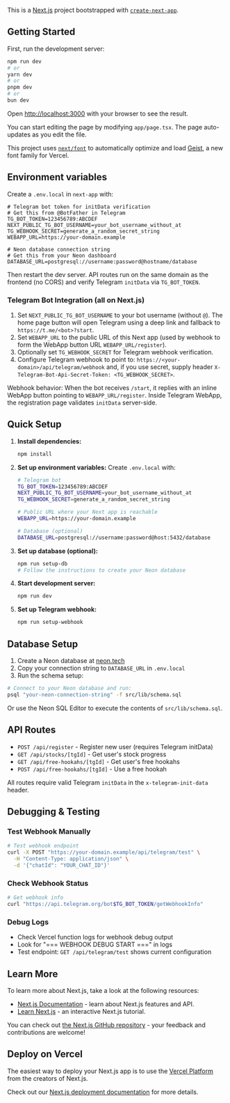 This is a [Next.js](https://nextjs.org) project bootstrapped with [`create-next-app`](https://nextjs.org/docs/app/api-reference/cli/create-next-app).

## Getting Started

First, run the development server:

```bash
npm run dev
# or
yarn dev
# or
pnpm dev
# or
bun dev
```

Open [http://localhost:3000](http://localhost:3000) with your browser to see the result.

You can start editing the page by modifying `app/page.tsx`. The page auto-updates as you edit the file.

This project uses [`next/font`](https://nextjs.org/docs/app/building-your-application/optimizing/fonts) to automatically optimize and load [Geist](https://vercel.com/font), a new font family for Vercel.

## Environment variables

Create a `.env.local` in `next-app` with:

```
# Telegram bot token for initData verification
# Get this from @BotFather in Telegram
TG_BOT_TOKEN=123456789:ABCDEF
NEXT_PUBLIC_TG_BOT_USERNAME=your_bot_username_without_at
TG_WEBHOOK_SECRET=generate_a_random_secret_string
WEBAPP_URL=https://your-domain.example

# Neon database connection string
# Get this from your Neon dashboard
DATABASE_URL=postgresql://username:password@hostname/database
```

Then restart the dev server. API routes run on the same domain as the frontend (no CORS) and verify Telegram `initData` via `TG_BOT_TOKEN`.

### Telegram Bot Integration (all on Next.js)

1. Set `NEXT_PUBLIC_TG_BOT_USERNAME` to your bot username (without `@`). The home page button will open Telegram using a deep link and fallback to `https://t.me/<bot>?start`.
2. Set `WEBAPP_URL` to the public URL of this Next app (used by webhook to form the WebApp button URL `WEBAPP_URL/register`).
3. Optionally set `TG_WEBHOOK_SECRET` for Telegram webhook verification.
4. Configure Telegram webhook to point to: `https://<your-domain>/api/telegram/webhook` and, if you use secret, supply header `X-Telegram-Bot-Api-Secret-Token: <TG_WEBHOOK_SECRET>`.

Webhook behavior: When the bot receives `/start`, it replies with an inline WebApp button pointing to `WEBAPP_URL/register`. Inside Telegram WebApp, the registration page validates `initData` server-side.

## Quick Setup

1. **Install dependencies:**
   ```bash
   npm install
   ```

2. **Set up environment variables:**
   Create `.env.local` with:
   ```bash
   # Telegram bot
   TG_BOT_TOKEN=123456789:ABCDEF
   NEXT_PUBLIC_TG_BOT_USERNAME=your_bot_username_without_at
   TG_WEBHOOK_SECRET=generate_a_random_secret_string
   
   # Public URL where your Next app is reachable
   WEBAPP_URL=https://your-domain.example
   
   # Database (optional)
   DATABASE_URL=postgresql://username:password@host:5432/database
   ```

3. **Set up database (optional):**
   ```bash
   npm run setup-db
   # Follow the instructions to create your Neon database
   ```

4. **Start development server:**
   ```bash
   npm run dev
   ```

5. **Set up Telegram webhook:**
   ```bash
   npm run setup-webhook
   ```

## Database Setup

1. Create a Neon database at [neon.tech](https://neon.tech)
2. Copy your connection string to `DATABASE_URL` in `.env.local`
3. Run the schema setup:

```bash
# Connect to your Neon database and run:
psql "your-neon-connection-string" -f src/lib/schema.sql
```

Or use the Neon SQL Editor to execute the contents of `src/lib/schema.sql`.

## API Routes

- `POST /api/register` - Register new user (requires Telegram initData)
- `GET /api/stocks/[tgId]` - Get user's stock progress
- `GET /api/free-hookahs/[tgId]` - Get user's free hookahs
- `POST /api/free-hookahs/[tgId]` - Use a free hookah

All routes require valid Telegram `initData` in the `x-telegram-init-data` header.

## Debugging & Testing

### Test Webhook Manually
```bash
# Test webhook endpoint
curl -X POST "https://your-domain.example/api/telegram/test" \
  -H "Content-Type: application/json" \
  -d '{"chatId": "YOUR_CHAT_ID"}'
```

### Check Webhook Status
```bash
# Get webhook info
curl "https://api.telegram.org/bot$TG_BOT_TOKEN/getWebhookInfo"
```

### Debug Logs
- Check Vercel function logs for webhook debug output
- Look for "=== WEBHOOK DEBUG START ===" in logs
- Test endpoint: `GET /api/telegram/test` shows current configuration

## Learn More

To learn more about Next.js, take a look at the following resources:

- [Next.js Documentation](https://nextjs.org/docs) - learn about Next.js features and API.
- [Learn Next.js](https://nextjs.org/learn) - an interactive Next.js tutorial.

You can check out [the Next.js GitHub repository](https://github.com/vercel/next.js) - your feedback and contributions are welcome!

## Deploy on Vercel

The easiest way to deploy your Next.js app is to use the [Vercel Platform](https://vercel.com/new?utm_medium=default-template&filter=next.js&utm_source=create-next-app&utm_campaign=create-next-app-readme) from the creators of Next.js.

Check out our [Next.js deployment documentation](https://nextjs.org/docs/app/building-your-application/deploying) for more details.
